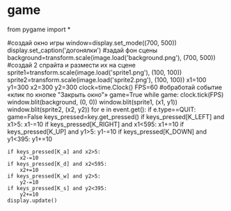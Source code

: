 # game
from pygame import *

#создай окно игры
window=display.set_mode((700, 500))
display.set_caption('догонялки')
#задай фон сцены
background=transform.scale(image.load('background.png'), (700, 500))
#создай 2 спрайта и размести их на сцене
sprite1=transform.scale(image.load('sprite1.png'), (100, 100))
sprite2=transform.scale(image.load('sprite2.png'), (100, 100))
x1=100
y1=300
x2=300
y2=300
clock=time.Clock()
FPS=60
#обработай событие «клик по кнопке "Закрыть окно"»
game=True
while game:
    clock.tick(FPS)
    window.blit(background, (0, 0))
    window.blit(sprite1, (x1, y1))
    window.blit(sprite2, (x2, y2))
    for e in event.get():
        if e.type==QUIT:
            game=False
    keys_pressed=key.get_pressed()
    if keys_pressed[K_LEFT] and x1>5:
        x1-=10
    if keys_pressed[K_RIGHT] and x1<595:
        x1+=10
    if keys_pressed[K_UP] and y1>5:
        y1-=10
    if keys_pressed[K_DOWN] and y1<395:
        y1+=10
    
    if keys_pressed[K_a] and x2>5:
        x2-=10
    if keys_pressed[K_d] and x2<595:
        x2+=10
    if keys_pressed[K_w] and y2>5:
        y2-=10
    if keys_pressed[K_s] and y2<395:
        y2+=10
    display.update()
